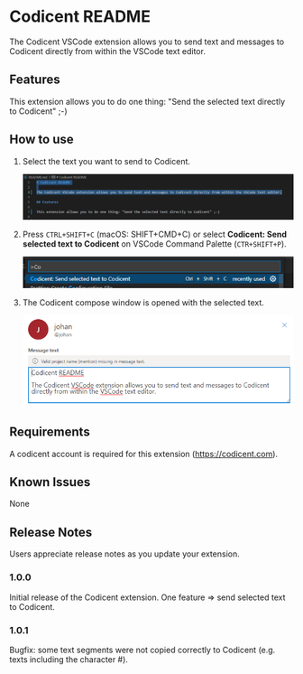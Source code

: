 # Codicent README

The Codicent VSCode extension allows you to send text and messages to Codicent directly from within the VSCode text editor.

## Features

This extension allows you to do one thing: "Send the selected text directly to Codicent" ;-)

## How to use

1. Select the text you want to send to Codicent.

   ![Select text](images/readme2.png)

2. Press `CTRL+SHIFT+C` (macOS: SHIFT+CMD+C) or select **Codicent: Send selected text to Codicent** on VSCode Command Palette (`CTR+SHIFT+P`).

   ![Send to Codicent](images/readme1.png)

3. The Codicent compose window is opened with the selected text.

   ![Codicent compose window](images/readme3.png)

## Requirements

A codicent account is required for this extension (https://codicent.com).

## Known Issues

None

## Release Notes

Users appreciate release notes as you update your extension.

### 1.0.0

Initial release of the Codicent extension. One feature => send selected text to Codicent.

### 1.0.1

Bugfix: some text segments were not copied correctly to Codicent (e.g. texts including the character #).

